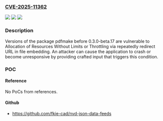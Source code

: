 ### [CVE-2025-11362](https://cve.mitre.org/cgi-bin/cvename.cgi?name=CVE-2025-11362)
![](https://img.shields.io/static/v1?label=Product&message=pdfmake&color=blue)
![](https://img.shields.io/static/v1?label=Version&message=0%20&color=brightgreen)
![](https://img.shields.io/static/v1?label=Vulnerability&message=Allocation%20of%20Resources%20Without%20Limits%20or%20Throttling&color=brightgreen)

### Description

Versions of the package pdfmake before 0.3.0-beta.17 are vulnerable to Allocation of Resources Without Limits or Throttling via repeatedly redirect URL in file embedding. An attacker can cause the application to crash or become unresponsive by providing crafted input that triggers this condition.

### POC

#### Reference
No PoCs from references.

#### Github
- https://github.com/fkie-cad/nvd-json-data-feeds

